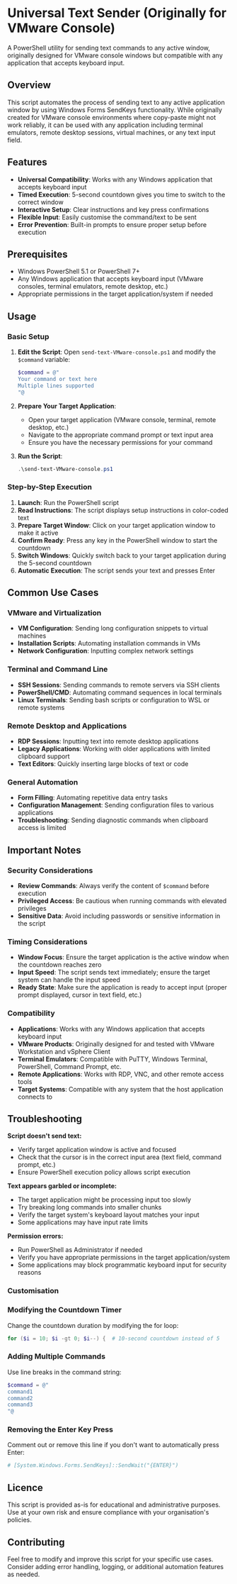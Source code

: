 # Universal Text Sender (Originally for VMware Console)

A PowerShell utility for sending text commands to any active window, originally designed for VMware console windows but compatible with any application that accepts keyboard input.

## Overview

This script automates the process of sending text to any active application window by using Windows Forms SendKeys functionality. While originally created for VMware console environments where copy-paste might not work reliably, it can be used with any application including terminal emulators, remote desktop sessions, virtual machines, or any text input field.

## Features

- **Universal Compatibility**: Works with any Windows application that accepts keyboard input
- **Timed Execution**: 5-second countdown gives you time to switch to the correct window
- **Interactive Setup**: Clear instructions and key press confirmations
- **Flexible Input**: Easily customise the command/text to be sent
- **Error Prevention**: Built-in prompts to ensure proper setup before execution

## Prerequisites

- Windows PowerShell 5.1 or PowerShell 7+
- Any Windows application that accepts keyboard input (VMware consoles, terminal emulators, remote desktop, etc.)
- Appropriate permissions in the target application/system if needed

## Usage

### Basic Setup

1. **Edit the Script**: Open `send-text-VMware-console.ps1` and modify the `$command` variable:
   ```powershell
   $command = @"
   Your command or text here
   Multiple lines supported
   "@
   ```

2. **Prepare Your Target Application**:
   - Open your target application (VMware console, terminal, remote desktop, etc.)
   - Navigate to the appropriate command prompt or text input area
   - Ensure you have the necessary permissions for your command

3. **Run the Script**:
   ```powershell
   .\send-text-VMware-console.ps1
   ```

### Step-by-Step Execution

1. **Launch**: Run the PowerShell script
2. **Read Instructions**: The script displays setup instructions in color-coded text
3. **Prepare Target Window**: Click on your target application window to make it active
4. **Confirm Ready**: Press any key in the PowerShell window to start the countdown
5. **Switch Windows**: Quickly switch back to your target application during the 5-second countdown
6. **Automatic Execution**: The script sends your text and presses Enter

## Common Use Cases

### VMware and Virtualization
- **VM Configuration**: Sending long configuration snippets to virtual machines
- **Installation Scripts**: Automating installation commands in VMs
- **Network Configuration**: Inputting complex network settings

### Terminal and Command Line
- **SSH Sessions**: Sending commands to remote servers via SSH clients
- **PowerShell/CMD**: Automating command sequences in local terminals
- **Linux Terminals**: Sending bash scripts or configuration to WSL or remote systems

### Remote Desktop and Applications
- **RDP Sessions**: Inputting text into remote desktop applications
- **Legacy Applications**: Working with older applications with limited clipboard support
- **Text Editors**: Quickly inserting large blocks of text or code

### General Automation
- **Form Filling**: Automating repetitive data entry tasks
- **Configuration Management**: Sending configuration files to various applications
- **Troubleshooting**: Sending diagnostic commands when clipboard access is limited

## Important Notes

### Security Considerations
- **Review Commands**: Always verify the content of `$command` before execution
- **Privileged Access**: Be cautious when running commands with elevated privileges
- **Sensitive Data**: Avoid including passwords or sensitive information in the script

### Timing Considerations
- **Window Focus**: Ensure the target application is the active window when the countdown reaches zero
- **Input Speed**: The script sends text immediately; ensure the target system can handle the input speed
- **Ready State**: Make sure the application is ready to accept input (proper prompt displayed, cursor in text field, etc.)

### Compatibility
- **Applications**: Works with any Windows application that accepts keyboard input
- **VMware Products**: Originally designed for and tested with VMware Workstation and vSphere Client  
- **Terminal Emulators**: Compatible with PuTTY, Windows Terminal, PowerShell, Command Prompt, etc.
- **Remote Applications**: Works with RDP, VNC, and other remote access tools
- **Target Systems**: Compatible with any system that the host application connects to

## Troubleshooting

**Script doesn't send text:**
- Verify target application window is active and focused
- Check that the cursor is in the correct input area (text field, command prompt, etc.)
- Ensure PowerShell execution policy allows script execution

**Text appears garbled or incomplete:**
- The target application might be processing input too slowly
- Try breaking long commands into smaller chunks
- Verify the target system's keyboard layout matches your input
- Some applications may have input rate limits

**Permission errors:**
- Run PowerShell as Administrator if needed
- Verify you have appropriate permissions in the target application/system
- Some applications may block programmatic keyboard input for security reasons

### Customisation

### Modifying the Countdown Timer
Change the countdown duration by modifying the for loop:
```powershell
for ($i = 10; $i -gt 0; $i--) {  # 10-second countdown instead of 5
```

### Adding Multiple Commands
Use line breaks in the command string:
```powershell
$command = @"
command1
command2
command3
"@
```

### Removing the Enter Key Press
Comment out or remove this line if you don't want to automatically press Enter:
```powershell
# [System.Windows.Forms.SendKeys]::SendWait("{ENTER}")
```

## Licence

This script is provided as-is for educational and administrative purposes. Use at your own risk and ensure compliance with your organisation's policies.

## Contributing

Feel free to modify and improve this script for your specific use cases. Consider adding error handling, logging, or additional automation features as needed.
